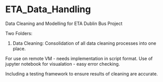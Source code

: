 # ETA_Data_Handling
Data Cleaning and Modelling for ETA Dublin Bus Project

Two Folders: 

1. Data Cleaning: 
Consolidation of all data cleaning processes into one place. 

For use on remote VM - needs implementation in script format. 
Use of jupyter notebook for visualation - easy error checking. 

Including a testing framework to ensure results of cleaning are 
accurate. 


